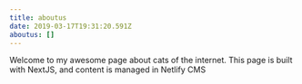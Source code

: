 ```yaml
---
title: aboutus
date: 2019-03-17T19:31:20.591Z
aboutus: []
---
```


Welcome to my awesome page about cats of the internet.
This page is built with NextJS, and content is managed in Netlify CMS
